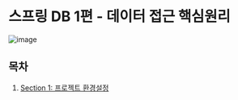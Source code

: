 # 스프링 DB 1편 - 데이터 접근 핵심원리

![image](https://user-images.githubusercontent.com/83503188/187172472-bc53a804-5cbc-4a5f-88fe-2cc63a545449.png)

## 목차

1. [Section 1: 프로젝트 환경설정](https://github.com/yoon-youngjin/SSS/blob/main/springDB_1/docs/section-01.md)

